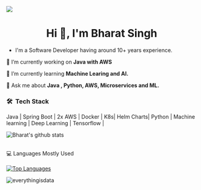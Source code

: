 ![](https://komarev.com/ghpvc/?username=everythingisdata&color=dc143c)

<h1 align="center">Hi 👋, I'm Bharat Singh</h1> 


- I'm a Software Developer having around 10+ years experience.

🔭 I’m currently working on **Java with AWS**

🌱 I’m currently learning **Machine Learing and AI.**

💬 Ask me about **Java , Python, AWS, Microservices and ML.**

### 🛠 &nbsp;Tech Stack
Java | Spring Boot | 2x AWS | Docker | K8s| Helm Charts| Python | Machine learning | Deep Learning | Tensorflow | 

![Bharat's github stats](https://github-readme-stats.vercel.app/api?username=everythingisdata&show_icons=true&hide_border=true)


<br>
 <summary>💻 Languages Mostly Used</summary>
  <br/>
  <a href="https://github.com/anuraghazra/github-readme-stats">
 <img alt="Top Languages" src="https://github-readme-stats.vercel.app/api/top-langs/?username=everythingisdata&langs_count=10&layout=compact#" /></a>
  <br/>
 
<p><img align="center" src="https://github-readme-streak-stats.herokuapp.com/?user=everythingisdata&" alt="everythingisdata" /></p>

